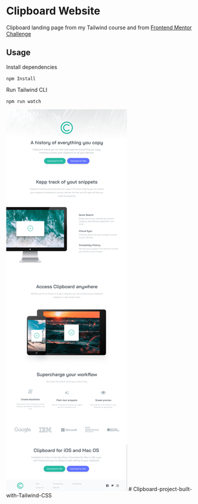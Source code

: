 # Clipboard Website

Clipboard landing page from my Tailwind course and from [Frontend Mentor Challenge](https://www.frontendmentor.io/challenges/clipboard-landing-page-5cc9bccd6c4c91111378ecb9)

## Usage

Install dependencies

```
npm Install
```

Run Tailwind CLI

```
npm run watch
```

![Alt text](images/clipboard.png)
#   C l i p b o a r d - p r o j e c t - b u i l t - w i t h - T a i l w i n d - C S S 
 
 